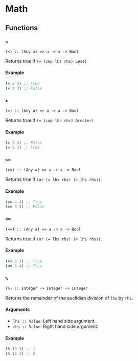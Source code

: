 Math
====

Functions
---------

### `<`

`(<) :: (Any a) => a -> a -> Bool`

Returns true if `(= (cmp lhs rhs) Less)`

#### Example

```clojure
(< 3 4) ;; True
(< 3 3) ;; False
```

### `>`

`(>) :: (Any a) => a -> a -> Bool`

Returns true if `(= (cmp lhs rhs) Greater)`

#### Example

```clojure
(> 3 4) ;; False
(> 5 3) ;; True
```

### `>=`

`(>=) :: (Any a) => a -> a -> Bool`

Returns true if `(or (= lhs rhs) (> lhs rhs))`.

#### Example

```clojure
(>= 4 4) ;; True
(>= 3 4) ;; False
```

### `<=`

`(<=) :: (Any a) => a -> a -> Bool`

Returns true if `(or (= lhs rhs) (< lhs rhs))`.

#### Example

```clojure
(<= 3 3) ;; True
(<= 3 4) ;; True
```

### `%`

`(%) :: Integer -> Integer -> Integer`

Returns the remainder of the euclidian division of `lhs` by `rhs`.

#### Arguments

* `lhs :: Value`: Left hand side argument.
* `rhs :: Value`: Right hand side argument.

#### Example

```clojure
(% 10 3) ;; 1
(% 12 3) ;; 0
```
